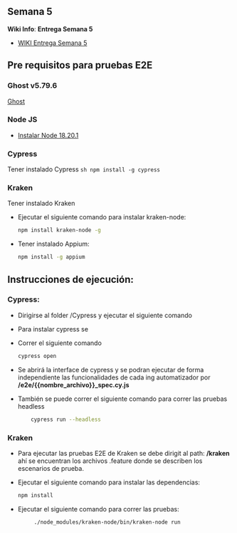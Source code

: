 ## Semana 5
**Wiki Info**:
**Entrega Semana 5**
- [WIKI Entrega Semana 5](https://github.com/jchernandezUA/tswdc-project/wiki#semana-5)

## Pre requisitos para pruebas E2E

### Ghost v5.79.6
[Ghost](http://3.83.87.188/)
### Node JS
- [Instalar Node 18.20.1](https://nodejs.org/en/download)

### Cypress
Tener instalado Cypress
    ```sh
        npm install -g cypress
    ```
### Kraken
Tener instalado Kraken
- Ejecutar el siguiente comando para instalar kraken-node:
    ```sh
    npm install kraken-node -g
    ```
- Tener instalado Appium:
    ```sh
    npm install -g appium
    ```
    
## Instrucciones de ejecución:

### Cypress:
 - Dirigirse al folder /Cypress y ejecutar el siguiente comando
- Para instalar cypress se 

 - Correr el siguiente comando
    ```sh
    cypress open 
    ```

- Se abrirá la interface de cypress y se podran ejecutar de forma independiente las funcionalidades de cada ing automatizador por **/e2e/{{nombre_archivo}}_spec.cy.js**

 - También se puede correr el siguiente comando para correr las pruebas headless
    ```sh
        cypress run --headless
    ```
### Kraken
- Para ejecutar las pruebas E2E de Kraken se debe dirigit al path: **/kraken** ahí se encuentran los archivos .feature donde se describen los escenarios de prueba.

- Ejecutar el siguiente comando para instalar las dependencias:
    ```sh
    npm install
    ```
    

- Ejecutar el siguiente comando para correr las pruebas:
    ```sh
         ./node_modules/kraken-node/bin/kraken-node run
    ```